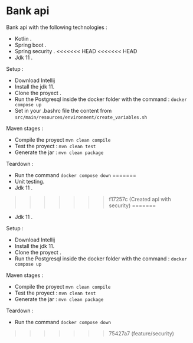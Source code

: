 Bank api
========

Bank api with the following technologies :
* Kotlin .
* Spring boot .
* Spring security .
<<<<<<< HEAD
<<<<<<< HEAD
* Jdk 11 .

Setup :

* Download Intellij 
* Install the jdk 11.
* Clone the proyect .
* Run the Postgresql inside the docker folder with the command : ```docker compose up```
* Set in your .bashrc file the content from ```src/main/resources/environment/create_variables.sh```

Maven stages :

* Compile the proyect ```mvn clean compile```
* Test the proyect : ```mvn clean test```
* Generate the jar : ```mvn clean package```
  
Teardown :

* Run the command ```docker compose down```
=======
* Unit testing.
* Jdk 11 .

>>>>>>> f17257c (Created api with security)
=======
* Jdk 11 .

Setup :

* Download Intellij 
* Install the jdk 11.
* Clone the proyect .
* Run the Postgresql inside the docker folder with the command : ```docker compose up```

Maven stages :

* Compile the proyect ```mvn clean compile```
* Test the proyect : ```mvn clean test```
* Generate the jar : ```mvn clean package```
  
Teardown :

* Run the command ```docker compose down```
>>>>>>> 75427a7 (feature/security)
